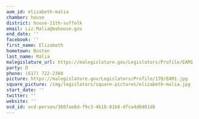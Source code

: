 ```yaml
---
aom_id: elizabeth-malia
chamber: house
district: house-11th-suffolk
email: Liz.Malia@mahouse.gov
end_date: ''
facebook: ''
first_name: Elizabeth
hometown: Boston
last_name: Malia
malegislature_url: https://malegislature.gov/Legislators/Profile/EAM1
party: D
phone: (617) 722-2380
picture: https://malegislature.gov/Legislators/Profile/170/EAM1.jpg
square_picture: /img/legislators/square-pictures/elizabeth-malia.jpg
start_date: ''
twitter: ''
website: ''
ocd_id: ocd-person/3687ae6d-f9c3-4b18-81b8-dfca4d0d81d8
---
```

